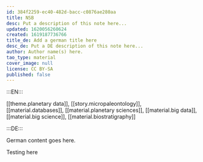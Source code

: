 ```yaml
---
id: 384f2259-ec40-482d-bacc-c0876ae280aa
title: NSB
desc: Put a description of this note here...
updated: 1620056260624
created: 1619187736766
title_de: Add a german title here
desc_de: Put a DE description of this note here...
author: Author name(s) here.
tao_type: material
cover_image: null
license: CC BY-SA
published: false
---
```


:::EN:::

[[theme.planetary data]], [[story.micropaleontology]], [[material.databases]], [[material.planetary sciences]], [[material.big data]], [[material.big science]], [[material.biostratigraphy]]

:::DE:::

German content goes here.

Testing here
